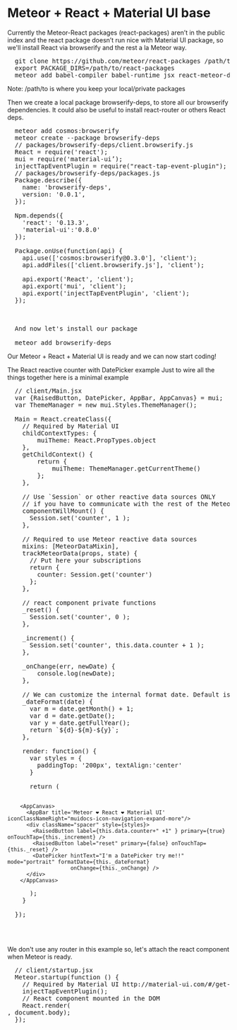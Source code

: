 <h1>Meteor + React + Material UI base</h1>

<p>Currently the Meteor-React packages (react-packages) aren’t in the public index and the react package doesn’t run nice with Material UI package, so we'll install React via browserify and the rest a la Meteor way.</p>

<pre>
  git clone https://github.com/meteor/react-packages /path/to/react-packages
  export PACKAGE_DIRS=/path/to/react-packages
  meteor add babel-compiler babel-runtime jsx react-meteor-data
</pre>
Note: /path/to is where you keep your local/private packages

Then we create a local package browserify-deps, to store all our browserify dependencies. It could also be useful to install react-router or others React deps.

<pre>
  meteor add cosmos:browserify
  meteor create --package browserify-deps
  // packages/browserify-deps/client.browserify.js
  React = require('react');
  mui = require('material-ui’);
  injectTapEventPlugin = require("react-tap-event-plugin");
  // packages/browserify-deps/packages.js
  Package.describe({
    name: 'browserify-deps',
    version: '0.0.1',
  });

  Npm.depends({
    'react': '0.13.3',
    'material-ui':'0.8.0'
  });

  Package.onUse(function(api) {
    api.use(['cosmos:browserify@0.3.0'], 'client');
    api.addFiles(['client.browserify.js'], 'client');

    api.export('React', 'client');
    api.export('mui', 'client');
    api.export('injectTapEventPlugin', 'client');
  });

  <br>
  And now let's install our package

  meteor add browserify-deps
</pre>

Our Meteor + React + Material UI is ready and we can now start coding!

The React reactive counter with DatePicker example
Just to wire all the things together here is a minimal example

<pre>
  // client/Main.jsx
  var {RaisedButton, DatePicker, AppBar, AppCanvas} = mui;
  var ThemeManager = new mui.Styles.ThemeManager();

  Main = React.createClass({
    // Required by Material UI
    childContextTypes: {
        muiTheme: React.PropTypes.object
    },
    getChildContext() {
        return {
            muiTheme: ThemeManager.getCurrentTheme()
        };
    },

    // Use `Session` or other reactive data sources ONLY
    // if you have to communicate with the rest of the Meteor stack
    componentWillMount() {
      Session.set('counter', 1 );
    },

    // Required to use Meteor reactive data sources
    mixins: [MeteorDataMixin],
    trackMeteorData(props, state) {
      // Put here your subscriptions
      return {
        counter: Session.get('counter')
      };
    },

    // react component private functions
    _reset() {
      Session.set('counter', 0 );
    },

    _increment() {
      Session.set('counter', this.data.counter + 1 );
    },

    _onChange(err, newDate) {
        console.log(newDate);
    },

    // We can customize the internal format date. Default is mm/dd/yyyy
    _dateFormat(date) {
      var m = date.getMonth() + 1;
      var d = date.getDate();
      var y = date.getFullYear();
      return `${d}-${m}-${y}`;
    },

    render: function() {
      var styles = {
        paddingTop: '200px', textAlign:'center'
      }

      return (
  </pre>
        <AppCanvas>
          <AppBar title='Meteor ❤ React ❤ Material UI' iconClassNameRight="muidocs-icon-navigation-expand-more"/>
          <div className="spacer" style={styles}>
            <RaisedButton label={this.data.counter+" +1" } primary={true} onTouchTap={this._increment} />
            <RaisedButton label="reset" primary={false} onTouchTap={this._reset} />
            <DatePicker hintText="I'm a DatePicker try me!!" mode="portrait" formatDate={this._dateFormat}
                        onChange={this._onChange} />
          </div>
        </AppCanvas>
 <pre>
      );
    }

  });
</pre>
<br><br>

We don't use any router in this example so, let's attach the react component when Meteor is ready.

<pre>
  // client/startup.jsx
  Meteor.startup(function () {
    // Required by Material UI http://material-ui.com/#/get-started
    injectTapEventPlugin();
    // React component mounted in the DOM
    React.render(<Main />, document.body);
  });
</pre>
